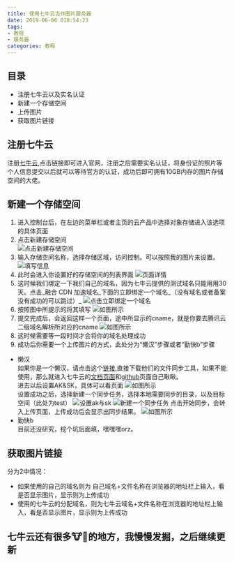 ```yaml
---
title: 使用七牛云当作图片服务器
date: 2019-06-06 010:54:23
tags:
- 教程
- 服务器
categories: 教程
---
```

## 目录
+ 注册七牛云以及实名认证
+ 新建一个存储空间
+ 上传图片
+ 获取图片链接
<!-- more -->
## 注册七牛云
注册[七牛云][1],点击链接即可进入官网，注册之后需要实名认证，将身份证的照片等个人信息提交以后就可以等待官方的认证，成功后即可拥有10GB内存的图片存储空间的大佬。
## 新建一个存储空间
1. 进入控制台后，在左边的菜单栏或者主页的云产品中选择对象存储进入该选项的具体页面
2. 点击新建存储空间  
![点击新建存储空间][2]
3. 输入存储空间名称，选择存储区域，访问控制。可以按照我的图片来设置。  
![填写信息][3]  
4. 此时会进入你设置好的存储空间的列表界面
![页面详情][4]
5. 这时候我们绑定一下我们自己的域名，因为七牛云提供的测试域名只能用用30天。点击_融合 CDN 加速域名_下面的立即绑定一个域名_（没有域名或者备案没有成功的可以跳过）_
![点击立即绑定一个域名][5]
6. 按照图中所提示的将其填写
![如图所示][6]
7. 提交完成后，会返回这样一个页面，途中所显示的cname，就是你要去腾讯云二级域名解析所对应的cname
![如图所示][7]
8. 这时候需要等一段时间才会将你的域名处理成功
9. 成功后你需要一个上传图片的方式，此处分为“懒汉”步骤或者“勤快b”步骤
+ 懒汉  
如果你是一个懒汉，请点击这个[链接][8],直接下载他们的文件同步工具，如果不能使用，那么就进入七牛云的[文档页面][9]和[github][10]页面自己瞅瞅。  
进去以后设置AK&SK，具体可以看页面
![如图所示][11]  
设置成功之后，选择新建一个同步任务，选择本地需要同步的目录，以及目标空间（此处为test）
![设置ak与sk][12] 
![新建一个同步任务][13]
点击开始同步，会转入上传页面，上传成功后会显示出同步结果。
![如图所示][14]
+ 勤快b  
目前还没研究，挖个坑后面填，嘿嘿嘿orz。
## 获取图片链接
分为2中情况：
+ 如果使用的自己的域名则为 自己域名+文件名称在浏览器的地址栏上输入，看是否显示图片，显示则为上传成功
+ 使用的七牛云的分配域名，则为七牛云域名+文件名称在浏览器的地址栏上输入，看是否显示图片，显示则为上传成功
## 七牛云还有很多🐮🍺的地方，我慢慢发掘，之后继续更新





[1]: https://www.qiniu.com/
[2]: http://qiniuyun.ningdali.com/1966qiniuyun1.png
[3]: http://qiniuyun.ningdali.com/1966qiniuyun2.png
[4]: http://qiniuyun.ningdali.com/1966qiniuyun3.png
[5]: http://qiniuyun.ningdali.com/1966qiniuyun4.png
[6]: http://qiniuyun.ningdali.com/1966qiniuyun5.png
[7]: http://qiniuyun.ningdali.com/1966qiniuyun6.png
[8]: http://devtools.qiniu.com/QSunSync-v2.1.1.zip
[9]: https://developer.qiniu.com/kodo/tools/1666/qsunsync
[10]: https://github.com/qiniu/QSunSync
[11]: http://qiniuyun.ningdali.com/1966qiniuyun7.png
[12]: http://qiniuyun.ningdali.com/1966qiniuyun8.png
[13]: http://qiniuyun.ningdali.com/1966qiniuyun9.png
[14]: http://qiniuyun.ningdali.com/1966qiniuyun10.png